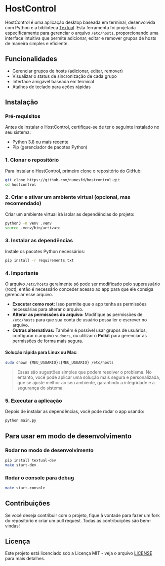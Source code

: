 # HostControl

HostControl é uma aplicação desktop baseada em terminal, desenvolvida com Python e a biblioteca [Textual](https://github.com/Textualize/textual). Esta ferramenta foi projetada especificamente para gerenciar o arquivo `/etc/hosts`, proporcionando uma interface intuitiva que permite adicionar, editar e remover grupos de hosts de maneira simples e eficiente.

## Funcionalidades

- Gerenciar grupos de hosts (adicionar, editar, remover)
- Visualizar o status de sincronização de cada grupo
- Interface amigável baseada em terminal
- Atalhos de teclado para ações rápidas

## Instalação

### Pré-requisitos

Antes de instalar o HostControl, certifique-se de ter o seguinte instalado no seu sistema:

- Python 3.8 ou mais recente
- Pip (gerenciador de pacotes Python)

### 1. Clonar o repositório

Para instalar o HostControl, primeiro clone o repositório do GitHub:

```bash
git clone https://github.com/nunesfd/hostcontrol.git
cd hostcontrol
```

### 2. Criar e ativar um ambiente virtual (opcional, mas recomendado)

Criar um ambiente virtual irá isolar as dependências do projeto:

```bash
python3 -m venv .venv
source .venv/bin/activate
```

### 3. Instalar as dependências

Instale os pacotes Python necessários:

```bash
pip install -r requirements.txt
```

### 4. Importante

O arquivo `/etc/hosts` geralmente só pode ser modificado pelo superusuário (root), então é necessário conceder acesso ao app para que ele consiga gerenciar esse arquivo.

- **Executar como root:** Isso permite que o app tenha as permissões necessárias para alterar o arquivo.
- **Alterar as permissões do arquivo:** Modifique as permissões de `/etc/hosts` para que sua conta de usuário possa ler e escrever no arquivo.
- **Outras alternativas:** Também é possível usar grupos de usuários, configurar o arquivo `sudoers`, ou utilizar o **Polkit** para gerenciar as permissões de forma mais segura.

#### Solução rápida para Linux ou Mac:
```sh
sudo chown {MEU_USUARIO}:{MEU_USUARIO} /etc/hosts
```
> Essas são sugestões simples que podem resolver o problema. No entanto, você pode aplicar uma solução mais segura e personalizada, que se ajuste melhor ao seu ambiente, garantindo a integridade e a segurança do sistema.

### 5. Executar a aplicação

Depois de instalar as dependências, você pode rodar o app usando:

```bash
python main.py
```

## Para usar em modo de desenvolvimento

### Rodar no modo de desenvolvimento
```bash
pip install textual-dev
make start-dev
```

### Rodar o console para debug
```bash
make start-console
```

## Contribuições

Se você deseja contribuir com o projeto, fique à vontade para fazer um fork do repositório e criar um pull request. Todas as contribuições são bem-vindas!

## Licença

Este projeto está licenciado sob a Licença MIT - veja o arquivo [LICENSE](LICENSE) para mais detalhes.
